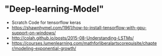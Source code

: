 # "Deep-learning-Model" 
- Scratch Code for tensorflow keras
- https://shawnhymel.com/1961/how-to-install-tensorflow-with-gpu-support-on-windows/
- http://colah.github.io/posts/2015-08-Understanding-LSTMs/
- https://courses.lumenlearning.com/mathforliberalartscorequisite/chapter/modeling-exponential-growth/
